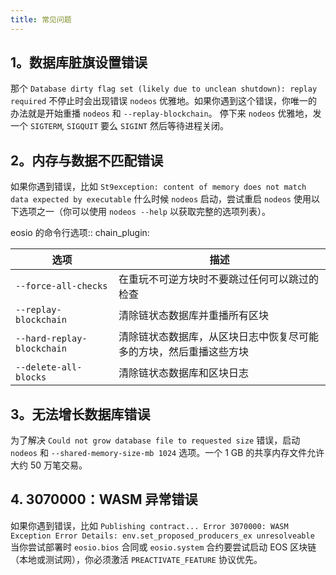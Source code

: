 ```yaml
---
title: 常见问题
---
```


## 1。数据库脏旗设置错误

那个 `Database dirty flag set (likely due to unclean shutdown): replay required` 不停止时会出现错误 `nodeos` 优雅地。如果你遇到这个错误，你唯一的办法就是开始重播 `nodeos` 和 `--replay-blockchain`。
停下来 `nodeos` 优雅地，发一个 `SIGTERM`, `SIGQUIT` 要么 `SIGINT` 然后等待进程关闭。

## 2。内存与数据不匹配错误

如果你遇到错误，比如 `St9exception: content of memory does not match data expected by executable` 什么时候 `nodeos` 启动，尝试重启 `nodeos` 使用以下选项之一（你可以使用 `nodeos --help` 以获取完整的选项列表）。

eosio 的命令行选项:: chain_plugin:

| 选项 | 描述 |
|----------------------------|----------------------------------------------------------------|
| `--force-all-checks`       | 在重玩不可逆方块时不要跳过任何可以跳过的检查 |
| `--replay-blockchain`      | 清除链状态数据库并重播所有区块 |
| `--hard-replay-blockchain` | 清除链状态数据库，从区块日志中恢复尽可能多的方块，然后重播这些方块 |
| `--delete-all-blocks`      | 清除链状态数据库和区块日志 |

## 3。无法增长数据库错误

为了解决 `Could not grow database file to requested size` 错误，启动 `nodeos` 和 `--shared-memory-size-mb 1024` 选项。一个 1 GB 的共享内存文件允许大约 50 万笔交易。

## 4. 3070000：WASM 异常错误

如果你遇到错误，比如 `Publishing contract... Error 3070000: WASM Exception Error Details: env.set_proposed_producers_ex unresolveable` 当你尝试部署时 `eosio.bios` 合同或 `eosio.system` 合约要尝试启动 EOS 区块链（本地或测试网），你必须激活 `PREACTIVATE_FEATURE` 协议优先。

